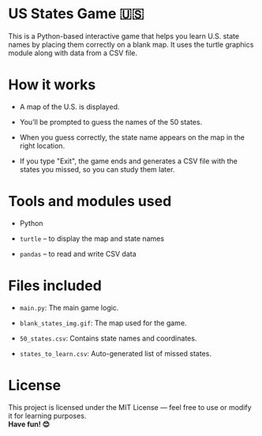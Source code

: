 # US States Game 🇺🇸
This is a Python-based interactive game that helps you learn U.S. state names by placing them correctly on a blank map. It uses the turtle graphics module along with data from a CSV file. 

# How it works
- A map of the U.S. is displayed.

- You’ll be prompted to guess the names of the 50 states.

- When you guess correctly, the state name appears on the map in the right location.

- If you type "Exit", the game ends and generates a CSV file with the states you missed, so you can study them later.

# Tools and modules used
- Python

- `turtle` – to display the map and state names

- `pandas` – to read and write CSV data

# Files included
- `main.py`: The main game logic.

- `blank_states_img.gif`: The map used for the game.

- `50_states.csv`: Contains state names and coordinates.

- `states_to_learn.csv`: Auto-generated list of missed states.

# License
This project is licensed under the MIT License — feel free to use or modify it for learning purposes.
<br>**Have fun! 😊**
